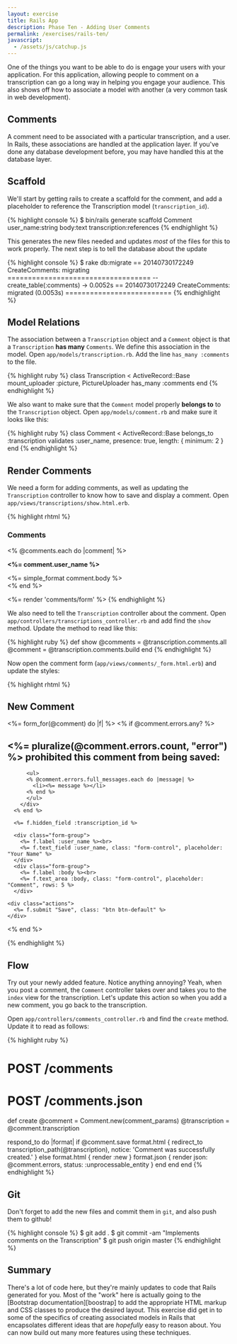 ```yaml
---
layout: exercise
title: Rails App
description: Phase Ten - Adding User Comments
permalink: /exercises/rails-ten/
javascript:
  - /assets/js/catchup.js
---
```


One of the things you want to be able to do is engage your users with your
application. For this application, allowing people to comment on a
transcription can go a long way in helping you engage your audience. This also
shows off how to associate a model with another (a very common task in web
development).

## Comments

A comment need to be associated with a particular transcription, and a user. In
Rails, these associations are handled at the application layer. If you've done
any database development before, you may have handled this at the database
layer.

## Scaffold

We'll start by getting rails to create a scaffold for the comment, and add a
placeholder to reference the Transcription model (`transcription_id`).

{% highlight console %}
$ bin/rails generate scaffold Comment user_name:string body:text transcription:references
{% endhighlight %}

This generates the new files needed and updates *most* of the files for this to
work properly. The next step is to tell the database about the update

{% highlight console %}
$ rake db:migrate
== 20140730172249 CreateComments: migrating ===================================
-- create_table(:comments)
   -> 0.0052s
== 20140730172249 CreateComments: migrated (0.0053s) ==========================
{% endhighlight %}

## Model Relations

The association between a `Transcription` object and a `Comment` object is that
a `Transcription` **has many** `Comments`. We define this association in the
model. Open `app/models/transcription.rb`. Add the line `has_many :comments` to
the file.

{% highlight ruby %}
class Transcription < ActiveRecord::Base
  mount_uploader :picture, PictureUploader
  has_many :comments
end
{% endhighlight %}

We also want to make sure that the `Comment` model properly **belongs to** to
the `Transcription` object. Open `app/models/comment.rb` and make sure it looks
like this:

{% highlight ruby %}
class Comment < ActiveRecord::Base
  belongs_to :transcription
  validates :user_name, presence: true, length: { minimum: 2 }
end
{% endhighlight %}

## Render Comments

We need a form for adding comments, as well as updating the `Transcription`
controller to know how to save and display a comment. Open
`app/views/transcriptions/show.html.erb`.

{% highlight rhtml %}
<div class="row">
  <div class="col-md-12">
    <h3 class="page-header">Comments</h3>
  </div>
</div>

<% @comments.each do |comment| %>
<div class="row">
  <div class="md-col-10 col-md-offset-1">
    <div class="comment">
      <p><strong><%= comment.user_name %></strong></p>
      <%= simple_format comment.body %>
    </div>
  </div>
</div>
<% end %>

<%= render 'comments/form' %>
{% endhighlight %}

We also need to tell the `Transcription` controller about the comment. Open
`app/controllers/transcriptions_controller.rb` and add find the `show` method.
Update the method to read like this:

{% highlight ruby %}
def show
  @comments = @transcription.comments.all
  @comment = @transcription.comments.build
end
{% endhighlight %}

Now open the comment form (`app/views/comments/_form.html.erb`) and update the
styles:

{% highlight rhtml %}
<div class="row">
  <div class="md-col-12">
    <h2 class="page-header">New Comment</h2>
  </div>
</div>

<div class="row">
  <div class="md-col-4 col-md-offset-1">
    <%= form_for(@comment) do |f| %>
      <% if @comment.errors.any? %>
        <div id="error_explanation">
          <h2><%= pluralize(@comment.errors.count, "error") %> prohibited this comment from being saved:</h2>

          <ul>
          <% @comment.errors.full_messages.each do |message| %>
            <li><%= message %></li>
          <% end %>
          </ul>
        </div>
      <% end %>

      <%= f.hidden_field :transcription_id %>

      <div class="form-group">
        <%= f.label :user_name %><br>
        <%= f.text_field :user_name, class: "form-control", placeholder: "Your Name" %>
      </div>
      <div class="form-group">
        <%= f.label :body %><br>
        <%= f.text_area :body, class: "form-control", placeholder: "Comment", rows: 5 %>
      </div>

    <div class="actions">
      <%= f.submit "Save", class: "btn btn-default" %>
    </div>
  <% end %>
  </div>
</div>
{% endhighlight %}

## Flow
Try out your newly added feature. Notice anything annoying? Yeah, when you post
a comment, the `Comment` controller takes over and takes you to the `index`
view for the transcription. Let's update this action so when you add a new
comment, you go back to the transcription.

Open `app/controllers/comments_controller.rb` and find the `create` method.
Update it to read as follows:

{% highlight ruby %}
# POST /comments
# POST /comments.json
def create
  @comment = Comment.new(comment_params)
  @transcription = @comment.transcription

  respond_to do |format|
    if @comment.save
      format.html { redirect_to transcription_path(@transcription), notice: 'Comment was successfully created.' }
    else
      format.html { render :new }
      format.json { render json: @comment.errors, status: :unprocessable_entity }
    end
  end
end
{% endhighlight %}

## Git

Don't forget to add the new files and commit them in `git`, and also push them
to github!

{% highlight console %}
$ git add .
$ git commit -am "Implements comments on the Transcription"
$ git push origin master
{% endhighlight %}


## Summary

There's a lot of code here, but they're mainly updates to code that Rails
generated for you. Most of the "work" here is actually going to the [Bootstrap
documentation][boostrap] to add the appropriate HTML markup and CSS classes to
produce the desired layout. This exercise did get in to some of the specifics
of creating associated models in Rails that encapsolates different ideas that
are *hopefully* easy to reason about. You can now build out many more features
using these techniques.



[bootstrap]: http://getbootstrap.com/css/

